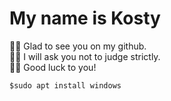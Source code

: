 # My name is Kosty
🖐🏻 Glad to see you on my github.   
🙏🏻 I will ask you not to judge strictly.   
✊🏻 Good luck to you!
```
$sudo apt install windows
```

